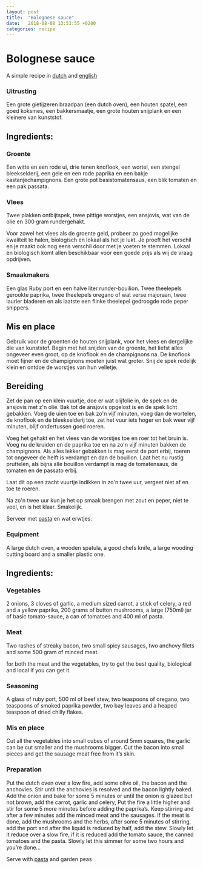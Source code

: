 ```yaml
---
layout: post
title:  "Bolognese sauce"
date:   2018-08-08 13:53:55 +0200
categories: recipe
---
```


#  Bolognese sauce

A simple recipe in [dutch](#nl) and [english](#en)

<a id="nl"></a>

### Uitrusting

 Een grote gietijzeren braadpan (een dutch oven), een houten spatel, een goed koksmes, een bakkersmaatje, een grote houten snijplank en een kleinere van kunststof.

## Ingredients:

### Groente

 Een witte en een rode ui, drie tenen knoflook, een wortel, een stengel bleekselderij, een gele en een rode paprika en een bakje kastanjechampignons. Een grote pot basistomatensaus, een blik tomaten en een pak passata.

### Vlees

Twee plakken ontbijtspek, twee pittige worstjes, een ansjovis, wat van de olie en 300 gram rundergehakt.

Voor zowel het vlees als de groente geld, probeer zo goed mogelijke kwaliteit te halen, biologisch en lokaal als het je lukt. Je proeft het verschil en je maakt ook nog eens verschil door met je voeten te stemmen. Lokaal en biologisch komt allen beschikbaar voor een goede prijs als wij de vraag opdrijven.

### Smaakmakers

Een glas Ruby port en een halve liter runder-bouilion. Twee theelepels gerookte paprika, twee theelepels oregano of wat verse majoraan, twee laurier bladeren en als laatste een flinke theelepel gedroogde rode peper snippers.

## Mis en place

Gebruik voor de groenten de houten snijplank, voor het vlees en dergelijke die van kunststof.
Begin met het snijden van de groente, het liefst alles ongeveer even groot, op de knoflook en de champignons na. De knoflook moet fijner en de champignons moeten juist wat groter.
Snij de spek redelijk klein en ontdoe de worstjes van hun velletje.

 ## Bereiding

Zet de pan op een klein vuurtje, doe er wat olijfolie in, de spek en de ansjovis met z'n olie. Bak tot de ansjovis opgelost is en de spek licht gebakken. Voeg de uien toe en bak zo'n vijf minuten, voeg dan de wortelen, de knoflook en de bleekselderij toe, zet het vuur iets hoger en bak weer vijf minuten, blijf ondertussen goed roeren.

Voeg het gehakt en het vlees van de worstjes toe en roer tot het bruin is. Voeg nu de kruiden en de paprika toe en na zo'n vijf minuten bakken de champignons. Als alles lekker gebakken is mag eerst de port erbij, roeren tot ongeveer de helft is verdampt en dan de bouillon. Laat het nu rustig pruttelen, als bijna alle bouillon verdampt is mag de tomatensaus, de tomaten en de passato erbij.

Laat dit op een zacht vuurtje indikken in zo'n twee uur, vergeet niet af en toe te roeren.

Na zo'n twee uur kun je het op smaak brengen met zout en peper, niet te veel, en is het klaar. Smakelijk.

 Serveer met [pasta](pasta.html) en wat erwtjes.


<a id="en"></a>

### Equipment

A large dutch oven, a wooden spatula, a good chefs knife, a large wooding cutting board and a smaller plastic one.

## Ingredients:

### Vegetables

2 onions, 3 cloves of garlic, a medium sized carrot, a stick of celery, a red and a yellow paprika, 200 grams of button mushrooms, a large (750ml) jar of basic tomato-sauce, a can of tomatoes and 400 ml of pasta.

### Meat

Two rashes of streaky bacon, two small spicy sausages, two anchovy filets and some 500 gram of minced meat.

for both the meat and the vegetables, try to get the best quality, biological and local if you can get it.

### Seasoning

A glass of ruby port, 500 ml of beef stew, two teaspoons of oregano, two teaspoons of smoked paprika powder, two bay leaves and a heaped teaspoon of dried chilly flakes.

### Mis en place

Cut all the vegetables into small cubes of around 5mm squares, the garlic can be cut smaller and the mushrooms bigger.
Cut the bacon into small pieces and get the sausage meat free from it’s skin.

### Preparation

Put the dutch oven over a low fire, add some olive oil, the bacon and the anchovies. Stir until the anchovies is resolved and the bacon lightly baked. Add the onion and bake for some 5 minutes or until the onion is glazed but not brown, add the carrot, garlic and celery, Put the fire a little higher and stir for some 5 more minutes before adding the paprika’s. Keep stirring and after a few minutes add the minced meat and the sausages. If the meat is done, add the mushrooms and the herbs, after some 5 minutes of stirring, add the port and after the liquid is reduced by half, add the stew. Slowly let it reduce over a slow fire, if it is reduced add the tomato sauce, the canned tomatoes and the pasta. Slowly let this simmer for some two hours and you’re done…

Serve with [pasta](pasta.html) and garden peas
